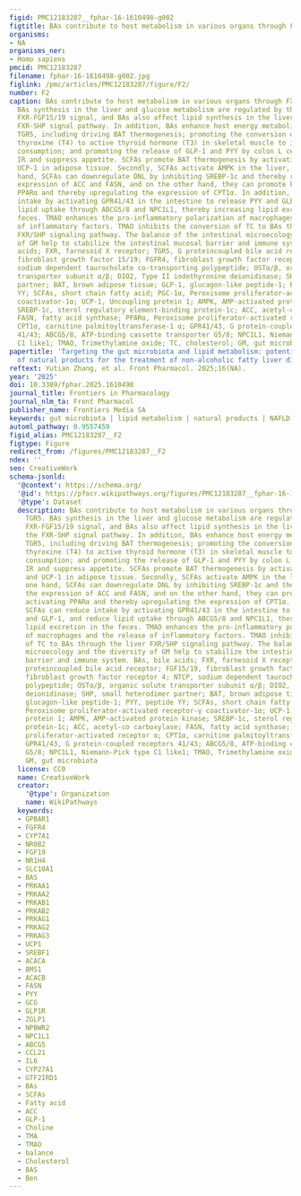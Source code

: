 ```yaml
---
figid: PMC12183287__fphar-16-1610498-g002
figtitle: BAs contribute to host metabolism in various organs through FXR and TGR5
organisms:
- NA
organisms_ner:
- Homo sapiens
pmcid: PMC12183287
filename: fphar-16-1610498-g002.jpg
figlink: /pmc/articles/PMC12183287/figure/F2/
number: F2
caption: BAs contribute to host metabolism in various organs through FXR and TGR5.
  BAs synthesis in the liver and glucose metabolism are regulated by the intestinal
  FXR-FGF15/19 signal, and BAs also affect lipid synthesis in the liver through the
  FXR-SHP signal pathway. In addition, BAs enhance host energy metabolism through
  TGR5, including driving BAT thermogenesis; promoting the conversion of inactive
  thyroxine (T4) to active thyroid hormone (T3) in skeletal muscle to increase energy
  consumption; and promoting the release of GLP-1 and PYY by colon L cells to improve
  IR and suppress appetite. SCFAs promote BAT thermogenesis by activating PGC-1α and
  UCP-1 in adipose tissue. Secondly, SCFAs activate AMPK in the liver, on the one
  hand, SCFAs can downregulate DNL by inhibiting SREBP-1c and thereby reducing the
  expression of ACC and FASN, and on the other hand, they can promote FAO by activating
  PPARα and thereby upregulating the expression of CPT1α. In addition, SCFAs can reduce
  intake by activating GPR41/43 in the intestine to release PYY and GLP-1, and reduce
  lipid uptake through ABCG5/8 and NPC1L1, thereby increasing lipid excretion in the
  feces. TMAO enhances the pro-inflammatory polarization of macrophages and the release
  of inflammatory factors. TMAO inhibits the conversion of TC to BAs through the liver
  FXR/SHP signaling pathway. The balance of the intestinal microecology and the diversity
  of GM help to stabilize the intestinal mucosal barrier and immune system. BAs, bile
  acids; FXR, farnesoid X receptor; TGR5, G proteincoupled bile acid receptor; FGF15/19,
  fibroblast growth factor 15/19; FGFR4, fibroblast growth factor receptor 4; NTCP,
  sodium dependent taurocholate co-transporting polypeptide; OSTα/β, organic solute
  transporter subunit α/β; DIO2, Type II iodothyronine deionidinase; SHP, small heterodimer
  partner; BAT, brown adipose tissue; GLP-1, glucagon-like peptide-1; PYY, peptide
  YY; SCFAs, short chain fatty acid; PGC-1α, Peroxisome proliferator-activated receptor-γ
  coactivator-1α; UCP-1, Uncoupling protein 1; AMPK, AMP-activated protein kinase;
  SREBP-1c, sterol regulatory element-binding protein-1c; ACC, acetyl-co carboxylase;
  FASN, fatty acid synthase; PPARα, Peroxisome proliferator-activated receptor α;
  CPT1α, carnitine palmitoyltransferase-1 α; GPR41/43, G protein-coupled receptors
  41/43; ABCG5/8, ATP-binding cassette transporter G5/8; NPC1L1, Niemann-Pick type
  C1 like1; TMAO, Trimethylamine oxide; TC, cholesterol; GM, gut microbiota
papertitle: 'Targeting the gut microbiota and lipid metabolism: potential mechanisms
  of natural products for the treatment of non-alcoholic fatty liver disease'
reftext: Yutian Zhang, et al. Front Pharmacol. 2025;16(NA).
year: '2025'
doi: 10.3389/fphar.2025.1610498
journal_title: Frontiers in Pharmacology
journal_nlm_ta: Front Pharmacol
publisher_name: Frontiers Media SA
keywords: gut microbiota | lipid metabolism | natural products | NAFLD | probiotics
automl_pathway: 0.9557459
figid_alias: PMC12183287__F2
figtype: Figure
redirect_from: /figures/PMC12183287__F2
ndex: ''
seo: CreativeWork
schema-jsonld:
  '@context': https://schema.org/
  '@id': https://pfocr.wikipathways.org/figures/PMC12183287__fphar-16-1610498-g002.html
  '@type': Dataset
  description: BAs contribute to host metabolism in various organs through FXR and
    TGR5. BAs synthesis in the liver and glucose metabolism are regulated by the intestinal
    FXR-FGF15/19 signal, and BAs also affect lipid synthesis in the liver through
    the FXR-SHP signal pathway. In addition, BAs enhance host energy metabolism through
    TGR5, including driving BAT thermogenesis; promoting the conversion of inactive
    thyroxine (T4) to active thyroid hormone (T3) in skeletal muscle to increase energy
    consumption; and promoting the release of GLP-1 and PYY by colon L cells to improve
    IR and suppress appetite. SCFAs promote BAT thermogenesis by activating PGC-1α
    and UCP-1 in adipose tissue. Secondly, SCFAs activate AMPK in the liver, on the
    one hand, SCFAs can downregulate DNL by inhibiting SREBP-1c and thereby reducing
    the expression of ACC and FASN, and on the other hand, they can promote FAO by
    activating PPARα and thereby upregulating the expression of CPT1α. In addition,
    SCFAs can reduce intake by activating GPR41/43 in the intestine to release PYY
    and GLP-1, and reduce lipid uptake through ABCG5/8 and NPC1L1, thereby increasing
    lipid excretion in the feces. TMAO enhances the pro-inflammatory polarization
    of macrophages and the release of inflammatory factors. TMAO inhibits the conversion
    of TC to BAs through the liver FXR/SHP signaling pathway. The balance of the intestinal
    microecology and the diversity of GM help to stabilize the intestinal mucosal
    barrier and immune system. BAs, bile acids; FXR, farnesoid X receptor; TGR5, G
    proteincoupled bile acid receptor; FGF15/19, fibroblast growth factor 15/19; FGFR4,
    fibroblast growth factor receptor 4; NTCP, sodium dependent taurocholate co-transporting
    polypeptide; OSTα/β, organic solute transporter subunit α/β; DIO2, Type II iodothyronine
    deionidinase; SHP, small heterodimer partner; BAT, brown adipose tissue; GLP-1,
    glucagon-like peptide-1; PYY, peptide YY; SCFAs, short chain fatty acid; PGC-1α,
    Peroxisome proliferator-activated receptor-γ coactivator-1α; UCP-1, Uncoupling
    protein 1; AMPK, AMP-activated protein kinase; SREBP-1c, sterol regulatory element-binding
    protein-1c; ACC, acetyl-co carboxylase; FASN, fatty acid synthase; PPARα, Peroxisome
    proliferator-activated receptor α; CPT1α, carnitine palmitoyltransferase-1 α;
    GPR41/43, G protein-coupled receptors 41/43; ABCG5/8, ATP-binding cassette transporter
    G5/8; NPC1L1, Niemann-Pick type C1 like1; TMAO, Trimethylamine oxide; TC, cholesterol;
    GM, gut microbiota
  license: CC0
  name: CreativeWork
  creator:
    '@type': Organization
    name: WikiPathways
  keywords:
  - GPBAR1
  - FGFR4
  - CYP7A1
  - NR0B2
  - FGF19
  - NR1H4
  - SLC10A1
  - BAS
  - PRKAA1
  - PRKAA2
  - PRKAB1
  - PRKAB2
  - PRKAG1
  - PRKAG2
  - PRKAG3
  - UCP1
  - SREBF1
  - ACACA
  - BMS1
  - ACACB
  - FASN
  - PYY
  - GCG
  - GLP1R
  - ZGLP1
  - NPBWR2
  - NPC1L1
  - ABCG5
  - CCL21
  - IL6
  - CYP27A1
  - GTF2IRD1
  - BAs
  - SCFAs
  - Fatty acid
  - ACC
  - GLP-1
  - Choline
  - TMA
  - TMAO
  - balance
  - Cholesterol
  - BAS
  - Ben
---
```


